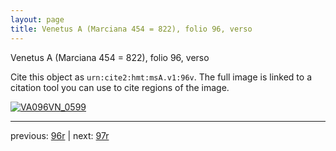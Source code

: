 ```yaml
---
layout: page
title: Venetus A (Marciana 454 = 822), folio 96, verso
---
```


Venetus A (Marciana 454 = 822), folio 96, verso

Cite this object as `urn:cite2:hmt:msA.v1:96v`.  The full image is linked to a citation tool you can use to cite regions of the image.

[![VA096VN_0599](http://www.homermultitext.org/iipsrv?IIIF=/project/homer/pyramidal/deepzoom/hmt/vaimg/2017a/VA096VN_0599.tif/full/800,/0/default.jpg)](http://www.homermultitext.org/ict2/?urn=urn:cite2:hmt:vaimg.2017a:VA096VN_0599) 

---

previous:  [96r](../96r/) | next: [97r](../97r/)